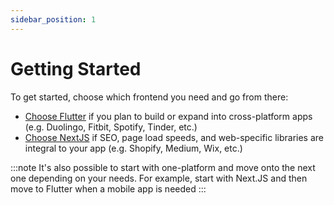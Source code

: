 ```yaml
---
sidebar_position: 1
---
```

# Getting Started

To get started, choose which frontend you need and go from there:

- [Choose Flutter](./flutter/README.md) if you plan to build or expand into cross-platform apps (e.g. Duolingo, Fitbit, Spotify, Tinder, etc.)
- [Choose NextJS](./nextjs/quickstart.md) if SEO, page load speeds, and web-specific libraries are integral to your app (e.g. Shopify, Medium, Wix, etc.)

:::note
It's also possible to start with one-platform and move onto the next one depending on your needs. For example, start with Next.JS and then move to Flutter when a mobile app is needed
:::